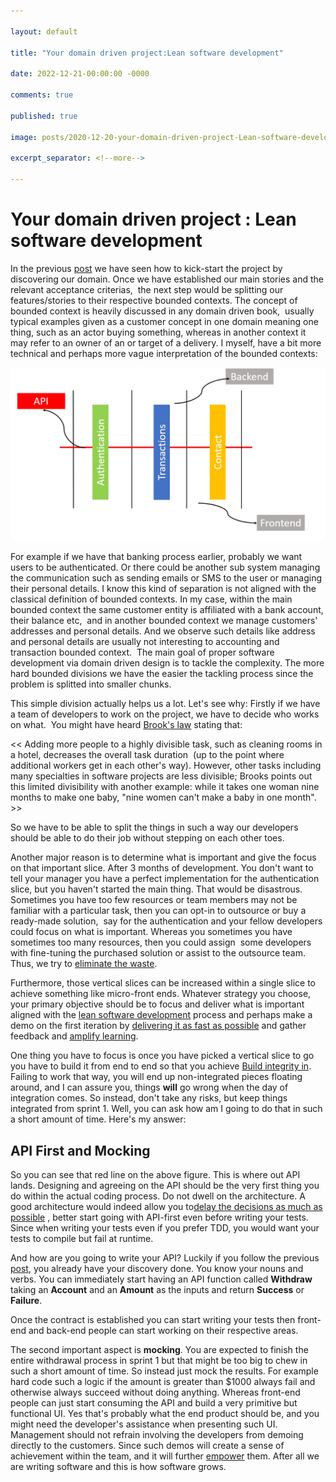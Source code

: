 ```yaml
---

layout: default

title: "Your domain driven project:Lean software development"

date: 2022-12-21-00:00:00 -0000

comments: true

published: true

image: posts/2020-12-20-your-domain-driven-project-Lean-software-development/lean-1.png

excerpt_separator: <!--more-->

---
```


# Your domain driven project : Lean software development

In the previous [post](https://onurgumus.github.io/2020/12/15/How-to-start-your-domain-driven-project.html) we have seen how to kick-start the project by discovering our domain. Once we have established our main stories and the relevant acceptance criterias, 
the next step would be splitting our features/stories to their respective bounded contexts. The concept of bounded context is heavily discussed in any domain driven book, 
usually typical examples given as a customer concept in one domain meaning one thing, such as an actor buying something, whereas in another context it may refer to an owner of an or target of a delivery.
I myself, have a bit more technical and perhaps more vague interpretation of the bounded contexts:

![BoundedContext-1](/assets/posts/2020-12-20-your-domain-driven-project-Lean-software-development/lean-1.png)
 <!--more-->

For example if we have that banking process earlier, probably we want users to be authenticated. Or there could be another sub system managing 
the communication such as sending emails or SMS to the user or managing their personal details. I know this kind of separation is not aligned with the 
classical definition of bounded contexts. In my case, within the main bounded context the same customer entity is affiliated with a bank account, their balance etc, 
and in another bounded context we manage customers' addresses and personal details. And we observe such details like address and personal details are usually not interesting to accounting and transaction bounded context. 
The main goal of proper software development via domain driven design is to tackle the complexity. The more hard bounded divisions we have the easier the tackling process since the problem is splitted into smaller chunks.




This simple division actually helps us a lot. Let's see why: Firstly if we have a team of developers to work on the project, we have to decide who works on what. 
You might have heard [Brook's law](https://en.wikipedia.org/wiki/Brooks%27s_law) stating that: 

<< Adding more people to a highly divisible task, such as cleaning rooms in a hotel, decreases the overall task duration 
(up to the point where additional workers get in each other's way). However, other tasks including many specialties in software projects are less divisible;
Brooks points out this limited divisibility with another example: while it takes one woman nine months to make one baby, "nine women can't make a baby in one month". >>


So we have to be able to split the things in such a way our developers should be able to do their job without stepping on each other toes. 

Another major reason is to determine what is important and give the focus on that important slice. After 3 months of development.
You don't want to tell your manager you have a perfect implementation for the authentication slice, but you haven't started the main thing. That would be disastrous. 
Sometimes you have too few resources or team members may not be familiar with a particular task, then you can opt-in to outsource or buy a ready-made solution, 
say for the authentication and your fellow developers could focus on what is important. Whereas you sometimes you have sometimes too many resources, then you could assign 
some developers with fine-tuning the purchased solution or assist to the outsource team. Thus, we try to [eliminate the waste](https://en.wikipedia.org/wiki/Lean_software_development#Eliminate_waste).



Furthermore, those vertical slices can be increased within a single slice to achieve something like micro-front ends. Whatever strategy you choose,
your primary objective should be to focus and deliver what is important aligned with the [lean software development](https://en.wikipedia.org/wiki/Lean_software_development) process and perhaps make a demo on the first iteration by [delivering it as fast as possible](https://en.wikipedia.org/wiki/Lean_software_development#Deliver_as_fast_as_possible) and gather feedback and [amplify learning](https://en.wikipedia.org/wiki/Lean_software_development#Amplify_learning).


One thing you have to focus is once you have picked a vertical slice to go you have to build it from end to end so that you achieve [Build integrity in](https://en.wikipedia.org/wiki/Lean_software_development#Build_integrity_in). Failing to work that way, you will end up non-integrated pieces floating around, and I can assure you, things **will** go wrong when the day of integration comes. So instead, don't take any risks, but keep things integrated from sprint 1. Well, 
you can ask how am I going to do that in such a short amount of time. Here's my answer:

## API First and Mocking

So you can see that red line on the above figure. This is where out API lands. Designing and agreeing on the API should be the very first thing you do within the actual coding process. Do not dwell on the architecture. A good architecture would indeed allow you  to[delay the decisions as much as possible](https://en.wikipedia.org/wiki/Lean_software_development#Decide_as_late_as_possible) , better start going with API-first even before writing your tests. Since when writing your tests
even if you prefer TDD, you would want your tests to compile but fail at runtime. 

And how are you going to write your API? Luckily if you follow the previous [post](https://onurgumus.github.io/2020/12/15/How-to-start-your-domain-driven-project.html), you already have your discovery done. You know your nouns and verbs. You can immediately start having an API function called **Withdraw** taking an **Account** and an **Amount** as the inputs and return **Success** or **Failure**.

Once the contract is established you can start writing your tests then front-end and back-end people can start working on their respective areas.

The second important aspect is **mocking**. You are expected to finish the entire withdrawal process in sprint 1 but that might be too big to chew in such a short amount of time. So instead just mock the results. For example hard code such a logic if the amount is greater than $1000 always fail and otherwise always succeed without doing anything.
Whereas front-end people can just start consuming the API and build a very primitive but functional UI. Yes that's probably what the end product should be, and you might need the developer's assistance when presenting such UI. Management should not refrain involving the developers from demoing directly to the customers. Since such demos will
create a sense of achievement within the team, and it will further [empower](https://en.wikipedia.org/wiki/Lean_software_development#Empower_the_team) them. After all we 
are writing software and this is how software grows. 

